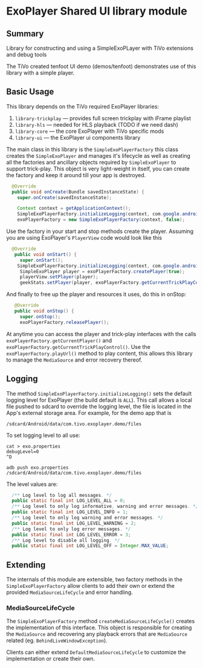 # ExoPlayer Shared UI library module #

## Summary
Library for constructing and using a SimpleExoPLayer with TiVo extensions and debug tools

The TiVo created tenfoot UI demo (demos/tenfoot) demonstrates use of this library with a simple
player.

## Basic Usage
This library depends on the TiVo required ExoPlayer libraries:

1. `library-trickplay` &mdash; provides full screen trickplay with iFrame playlist
2. `library-hls` &mdash; needed for HLS playback (TODO if we need dash)
3. `library-core` &mdash; the core ExoPlayer with TiVo specific mods
4. `library-ui` &mdash; the ExoPlayer ui components library

The main class in this library is the `SimpleExoPlayerFactory` this class creates the `SimpleExoPlayer` and manages it's lifecycle as well as creating all the factories and ancillary objects required by `SimpleExoPlayer` to support trick-play.  This object is very light-weight in itself, you can create the factory and keep it around till your app is destroyed.

~~~java
  @Override
  public void onCreate(Bundle savedInstanceState) {
    super.onCreate(savedInstanceState);

    Context context = getApplicationContext();
    SimpleExoPlayerFactory.initializeLogging(context, com.google.android.exoplayer2.util.Log.LOG_LEVEL_INFO);
    exoPlayerFactory = new SimpleExoPlayerFactory(context, false);
~~~

Use the factory in your start and stop methods create the player.  Assuming you are using ExoPlayer's `PlayerView` code would look like this

~~~java
  @Override
   public void onStart() {
     super.onStart();
    SimpleExoPlayerFactory.initializeLogging(context, com.google.android.exoplayer2.util.Log.LOG_LEVEL_INFO);
     SimpleExoPlayer player = exoPlayerFactory.createPlayer(true);
     playerView.setPlayer(player);
     geekStats.setPlayer(player, exoPlayerFactory.getCurrentTrickPlayControl());
~~~

And finally to free up the player and resources it uses, do this in onStop:

~~~java
   @Override
   public void onStop() {
     super.onStop();
     exoPlayerFactory.releasePlayer();
~~~

At anytime you can access the player and trick-play interfaces with the calls `exoPlayerFactory.getCurrentPlayer()` and `exoPlayerFactory.getCurrentTrickPlayControl()`.   Use the `exoPlayerFactory.playUrl()` method to play content, this allows this library to manage the `MediaSource` and error recovery thereof.

## Logging
The method `SimpleExoPlayerFactory.initializeLogging()` sets the default logging level for ExoPlayer (the build default is `ALL`).  This call allows a local file pushed to sdcard to override the logging level, the file is located in the App's external storage area.  For example, for the demo app that is

```
/sdcard/Android/data/com.tivo.exoplayer.demo/files
```

To set logging level to all use:

```
cat > exo.properties
debugLevel=0
^D

adb push exo.properties /sdcard/Android/data/com.tivo.exoplayer.demo/files
```

The level values are:

```java
  /** Log level to log all messages. */
  public static final int LOG_LEVEL_ALL = 0;
  /** Log level to only log informative, warning and error messages. */
  public static final int LOG_LEVEL_INFO = 1;
  /** Log level to only log warning and error messages. */
  public static final int LOG_LEVEL_WARNING = 2;
  /** Log level to only log error messages. */
  public static final int LOG_LEVEL_ERROR = 3;
  /** Log level to disable all logging. */
  public static final int LOG_LEVEL_OFF = Integer.MAX_VALUE;
```
  
## Extending

The internals of this module are extensible, two factory methods in the `SimpleExoPlayerFactory` allow clients to add their own or extend the provided `MediaSourceLifeCycle` and error handling.

### MediaSourceLifeCycle
The `SimpleExoPlayerFactory` method `createMediaSourceLifeCycle()` creates the implementation of this interface.  This object is responsible for creating the `MediaSource` and recovering any playback errors that are `MediaSource` related (eg. `BehindLiveWindowException`).  

Clients can either extend `DefaultMediaSourceLifeCycle` to customize the implementation or create their own.
